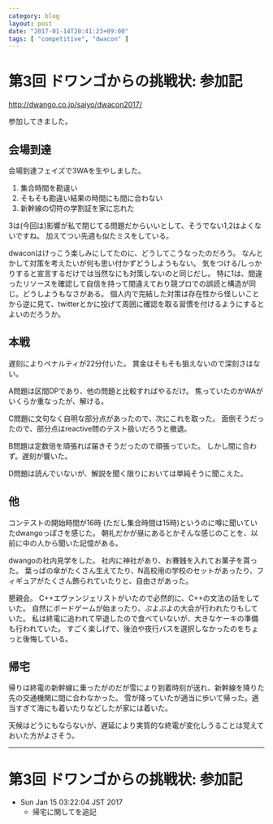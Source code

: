 ```yaml
---
category: blog
layout: post
date: "2017-01-14T20:41:23+09:00"
tags: [ "competitive", "dwacon" ]
---
```


# 第3回 ドワンゴからの挑戦状: 参加記

<http://dwango.co.jp/saiyo/dwacon2017/>

参加してきました。

## 会場到達

会場到達フェイズで3WAを生やしました。

1.  集合時間を勘違い
2.  そもそも勘違い結果の時間にも間に合わない
3.  新幹線の切符の学割証を家に忘れた

3は(今回は)影響が私で閉じてる問題だからいいとして、そうでない1,2はよくないですね。
加えてつい先週も似たミスをしている。

dwaconはけっこう楽しみにしてたのに、どうしてこうなったのだろう。
なんとかして対策を考えたいが何も思い付かずどうしようもない。
気をつける/しっかりすると宣言するだけでは当然なにも対策しないのと同じだし。
特に1は、間違ったリソースを確認して自信を持って間違えており競プロでの誤読と構造が同じ。どうしようもなさがある。
個人内で完結した対策は存在性から怪しいことから逆に見て、twitterとかに投げて周囲に確認を取る習慣を付けるようにするとよいのだろうか。

## 本戦

遅刻によりペナルティが$22$分付いた。
賞金はそもそも狙えないので深刻さはない。

A問題は区間DPであり、他の問題と比較すればやるだけ。
焦っていたのかWAがいくらか重なったが、解ける。

C問題に文句なく自明な部分点があったので、次にこれを取った。
面倒そうだったので、部分点はreactive問のテスト扱いだろうと撤退。

B問題は定数倍を頑張れば届きそうだったので頑張っていた。
しかし間に合わず。遅刻が響いた。

D問題は読んでいないが、解説を聞く限りにおいては単純そうに聞こえた。

## 他

コンテストの開始時間が$16$時 (ただし集合時間は$15$時)というのに噂に聞いていたdwangoっぽさを感じた。
朝礼だかが昼にあるとかそんな感じのことを、以前に中の人から聞いた記憶がある。

dwangoの社内見学をした。
社内に神社があり、お賽銭を入れてお菓子を貰った。
葉っぱの傘がたくさん生えてたり、N高校用の学校のセットがあったり、フィギュアがたくさん飾られていたりと、自由さがあった。

懇親会。
C++エヴァンジェリストがいたので必然的に、C++の文法の話をしていた。
自然にボードゲームが始まったり、ぷよぷよの大会が行われたりもしていた。
私は終電に追われて早退したので食べていないが、大きなケーキの準備も行われていた。
すごく楽しげで、後泊や夜行バスを選択しなかったのをちょっと後悔している。

## 帰宅

帰りは終電の新幹線に乗ったがのだが雪により到着時刻が送れ、新幹線を降りた先の交通機関に間に合わなかった。
雪が降っていたが適当に歩いて帰った。適当すぎて海にも着いたりなどしたが家には着いた。

天候はどうにもならないが、遅延により実質的な終電が変化しうることは覚えておいた方がよさそう。

---

# 第3回 ドワンゴからの挑戦状: 参加記

-   Sun Jan 15 03:22:04 JST 2017
    -   帰宅に関してを追記
